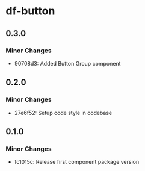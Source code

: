 # df-button

## 0.3.0

### Minor Changes

- 90708d3: Added Button Group component

## 0.2.0

### Minor Changes

- 27e6f52: Setup code style in codebase

## 0.1.0

### Minor Changes

- fc1015c: Release first component package version
